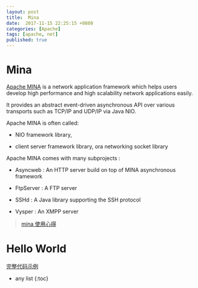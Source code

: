 ```yaml
---
layout: post
title:  Mina
date:  2017-11-15 22:25:15 +0800
categories: [Apache]
tags: [apache, net]
published: true
---
```



# Mina

[Apache MINA](http://mina.apache.org/) is a network application framework which helps users develop high performance and high scalability network applications easily. 

It provides an abstract event-driven asynchronous API over various transports such as TCP/IP and UDP/IP via Java NIO.


Apache MINA is often called:

- NIO framework library,

- client server framework library, ora networking socket library


Apache MINA comes with many subprojects :

- Asyncweb : An HTTP server build on top of MINA asynchronous framework

- FtpServer : A FTP server

- SSHd : A Java library supporting the SSH protocol

- Vysper : An XMPP server


> [mina 使用心得](http://www.iteye.com/topic/1109234)


# Hello World

[完整代码示例](https://github.com/houbb/mina)







* any list
{:toc}

